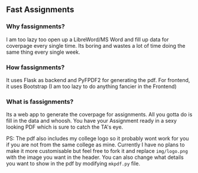 ## Fast Assignments

### Why fassignments?
I am too lazy too open up a LibreWord/MS Word and fill up
data for coverpage every single time. Its boring and
wastes a lot of time doing the same thing every single week.

### How fassignments?
It uses Flask as backend and PyFPDF2 for generating the pdf.
For frontend, it uses Bootstrap (I am too lazy to
do anything fancier in the Frontend)

### What is fassignments?
Its a web app to generate the coverpage for assignments.
All you gotta do is fill in the data and whoosh. You
have your Assignment ready in a sexy looking PDF which is sure
to catch the TA's eye.

PS: The pdf also includes my college logo so it probably wont 
work for you if you are not from the same college as mine.
Currently I have no plans to make it more customisable but feel
free to fork it and replace `img/logo.png` with the image you want
in the header. You can also change what details you want to show
in the pdf by modifying `mkpdf.py` file.
